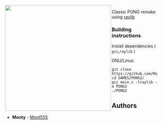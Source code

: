 <img align="left" src="https://github.com/nik-cha/PONG2/blob/readme-edits/logo/PONG2_350x290.png" width=350>

Classic PONG remake using [raylib](https://github.com/raysan5/raylib/)

### Building instructions

Install dependencies ( `gcc`,`raylib` )


GNU/Linux:
```
git clone https://github.com/Mont555/GAMES
cd GAMES/PONG2/
gcc main.c -lraylib -o PONG2
./PONG2
```

## Authors

* **Monty** - [Mont555](https://github.com/Mont555)

